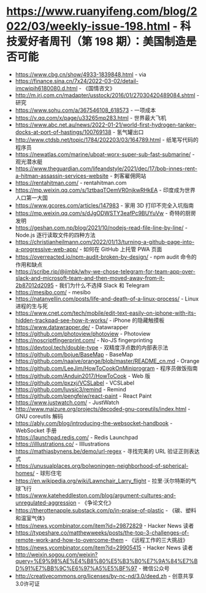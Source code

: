 # https://www.ruanyifeng.com/blog/2022/03/weekly-issue-198.html - 科技爱好者周刊（第 198 期）：美国制造是否可能

- https://www.cbg.cn/show/4933-1839848.html - via
- https://finance.sina.cn/7x24/2022-03-02/detail-imcwipih6180080.d.html - 《国情咨文》
- http://m.jrj.com.cn/madapter/usstock/2016/01/27030420489084.shtml - 研究
- https://www.sohu.com/a/367546108_618573 - 一项成本
- https://v.qq.com/x/page/u33265mp283.html - 世界最大飞机
- https://www.abc.net.au/news/2022-01-21/world-first-hydrogen-tanker-docks-at-port-of-hastings/100769138 - 氢气罐出口
- http://www.ctdsb.net/topic/1784/202203/03/164789.html - 纸笔写代码的程序员
- https://newatlas.com/marine/uboat-worx-super-sub-fast-submarine/ - 观光潜水艇
- https://www.theguardian.com/lifeandstyle/2021/dec/17/bob-innes-rent-a-hitman-assassin-services-website - 刺客雇佣网站
- https://rentahitman.com/ - rentahitman.com
- https://mp.weixin.qq.com/s/1ztbaqTOemVR0njkwRHkEA - 印度成为世界人口第一大国
- https://www.gcores.com/articles/147983 - 家用 3D 打印不完全入坑指南
- https://mp.weixin.qq.com/s/dJgODWSTY3eafPc9BUYuVw - 奇特的厨房发明
- https://geshan.com.np/blog/2021/10/nodejs-read-file-line-by-line/ - Node.js 逐行读取文件的四种方法
- https://christianheilmann.com/2022/01/13/turning-a-github-page-into-a-progressive-web-app/ - 如何在 GitHub 上托管 PWA 页面
- https://overreacted.io/npm-audit-broken-by-design/ - npm audit 命令的作用和缺点
- https://scribe.rip/@jimbk/why-we-chose-telegram-for-team-app-over-slack-and-microsoft-team-and-then-moved-away-from-it-2b87012d2095 - 我们为什么不选择 Slack 和 Telegram
- https://mesibo.com/ - mesibo
- https://natanyellin.com/posts/life-and-death-of-a-linux-process/ - Linux 进程的生与死
- https://www.cnet.com/tech/mobile/edit-text-easily-on-iphone-with-its-hidden-trackpad-see-how-it-works/ - iPhone 的隐藏触摸板
- https://www.datawrapper.de/ - Datawrapper
- https://github.com/photoview/photoview - Photoview
- https://noscriptfingerprint.com/ - No-JS fingerprinting
- https://devtool.tech/double-type - 双精度浮点数的内部表示法
- https://github.com/bojue/BaseMap - BaseMap
- https://github.com/naaive/orange/blob/master/README_cn.md - Orange
- https://github.com/LeeJim/HowToCookOnMiniprogram - 程序员做饭指南
- https://github.com/Anduin2017/HowToCook - Web 版
- https://github.com/pxzxj/VCSLabel - VCSLabel
- https://github.com/luvsic3/remind - Remind
- https://github.com/pengfeiw/react-paint - React Paint
- https://www.justwatch.com/ - JustWatch
- http://www.maizure.org/projects/decoded-gnu-coreutils/index.html - GNU coreutils 解码
- https://ably.com/blog/introducing-the-websocket-handbook - WebSocket 手册
- https://launchpad.redis.com/ - Redis Launchpad
- https://illlustrations.co/ - Illlustrations
- https://mathiasbynens.be/demo/url-regex - 寻找完美的 URL 验证正则表达式
- https://unusualplaces.org/bolwoningen-neighborhood-of-spherical-homes/ - 球形住宅
- https://en.wikipedia.org/wiki/Lawnchair_Larry_flight - 拉里·沃尔特斯的气球飞行
- https://www.kateheddleston.com/blog/argument-cultures-and-unregulated-aggression - 《争论文化》
- https://therottenapple.substack.com/p/in-praise-of-plastic - 《碳、塑料和温室气体》
- https://news.ycombinator.com/item?id=29872829 - Hacker News 读者
- https://typeshare.co/matthewweeks/posts/the-top-3-challenges-of-remote-work-and-how-to-overcome-them - 《远程工作的三大挑战》
- https://news.ycombinator.com/item?id=29905415 - Hacker News 读者
- http://weixin.sogou.com/weixin?query=%E9%98%AE%E4%B8%80%E5%B3%B0%E7%9A%84%E7%BD%91%E7%BB%9C%E6%97%A5%E5%BF%97 - 微信公众号
- http://creativecommons.org/licenses/by-nc-nd/3.0/deed.zh - 创意共享3.0许可证